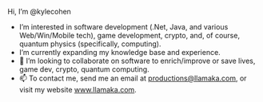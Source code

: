 Hi, I’m @kylecohen
- I’m interested in software development (.Net, Java, and various Web/Win/Mobile tech), game development, crypto, and, of course, quantum physics (specifically, computing).
- I’m currently expanding my knowledge base and experience.
- 💞️ I’m looking to collaborate on software to enrich/improve or save lives, game dev, crypto, quantum computing.
- 📫 To contact me, send me an email at productions@llamaka.com, or visit my website www.llamaka.com.

<!---
kylecohen/kylecohen is a ✨ special ✨ repository because its `README.md` (this file) appears on your GitHub profile.
You can click the Preview link to take a look at your changes.
--->
